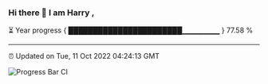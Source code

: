 ### Hi there 👋 I am Harry , 

⏳ Year progress { ███████████████████████▁▁▁▁▁▁▁ } 77.58 %

---

⏰ Updated on Tue, 11 Oct 2022 04:24:13 GMT

![Progress Bar CI](https://github.com/duykhang68/duykhang68/workflows/Progress%20Bar%20CI/badge.svg)
